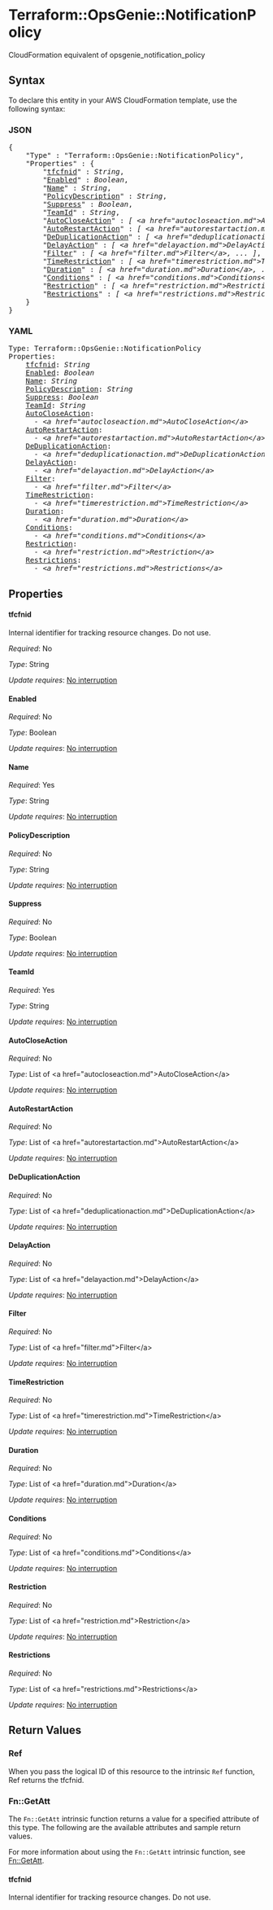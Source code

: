 # Terraform::OpsGenie::NotificationPolicy

CloudFormation equivalent of opsgenie_notification_policy

## Syntax

To declare this entity in your AWS CloudFormation template, use the following syntax:

### JSON

<pre>
{
    "Type" : "Terraform::OpsGenie::NotificationPolicy",
    "Properties" : {
        "<a href="#tfcfnid" title="tfcfnid">tfcfnid</a>" : <i>String</i>,
        "<a href="#enabled" title="Enabled">Enabled</a>" : <i>Boolean</i>,
        "<a href="#name" title="Name">Name</a>" : <i>String</i>,
        "<a href="#policydescription" title="PolicyDescription">PolicyDescription</a>" : <i>String</i>,
        "<a href="#suppress" title="Suppress">Suppress</a>" : <i>Boolean</i>,
        "<a href="#teamid" title="TeamId">TeamId</a>" : <i>String</i>,
        "<a href="#autocloseaction" title="AutoCloseAction">AutoCloseAction</a>" : <i>[ &lt;a href=&#34;autocloseaction.md&#34;&gt;AutoCloseAction&lt;/a&gt;, ... ]</i>,
        "<a href="#autorestartaction" title="AutoRestartAction">AutoRestartAction</a>" : <i>[ &lt;a href=&#34;autorestartaction.md&#34;&gt;AutoRestartAction&lt;/a&gt;, ... ]</i>,
        "<a href="#deduplicationaction" title="DeDuplicationAction">DeDuplicationAction</a>" : <i>[ &lt;a href=&#34;deduplicationaction.md&#34;&gt;DeDuplicationAction&lt;/a&gt;, ... ]</i>,
        "<a href="#delayaction" title="DelayAction">DelayAction</a>" : <i>[ &lt;a href=&#34;delayaction.md&#34;&gt;DelayAction&lt;/a&gt;, ... ]</i>,
        "<a href="#filter" title="Filter">Filter</a>" : <i>[ &lt;a href=&#34;filter.md&#34;&gt;Filter&lt;/a&gt;, ... ]</i>,
        "<a href="#timerestriction" title="TimeRestriction">TimeRestriction</a>" : <i>[ &lt;a href=&#34;timerestriction.md&#34;&gt;TimeRestriction&lt;/a&gt;, ... ]</i>,
        "<a href="#duration" title="Duration">Duration</a>" : <i>[ &lt;a href=&#34;duration.md&#34;&gt;Duration&lt;/a&gt;, ... ]</i>,
        "<a href="#conditions" title="Conditions">Conditions</a>" : <i>[ &lt;a href=&#34;conditions.md&#34;&gt;Conditions&lt;/a&gt;, ... ]</i>,
        "<a href="#restriction" title="Restriction">Restriction</a>" : <i>[ &lt;a href=&#34;restriction.md&#34;&gt;Restriction&lt;/a&gt;, ... ]</i>,
        "<a href="#restrictions" title="Restrictions">Restrictions</a>" : <i>[ &lt;a href=&#34;restrictions.md&#34;&gt;Restrictions&lt;/a&gt;, ... ]</i>
    }
}
</pre>

### YAML

<pre>
Type: Terraform::OpsGenie::NotificationPolicy
Properties:
    <a href="#tfcfnid" title="tfcfnid">tfcfnid</a>: <i>String</i>
    <a href="#enabled" title="Enabled">Enabled</a>: <i>Boolean</i>
    <a href="#name" title="Name">Name</a>: <i>String</i>
    <a href="#policydescription" title="PolicyDescription">PolicyDescription</a>: <i>String</i>
    <a href="#suppress" title="Suppress">Suppress</a>: <i>Boolean</i>
    <a href="#teamid" title="TeamId">TeamId</a>: <i>String</i>
    <a href="#autocloseaction" title="AutoCloseAction">AutoCloseAction</a>: <i>
      - &lt;a href=&#34;autocloseaction.md&#34;&gt;AutoCloseAction&lt;/a&gt;</i>
    <a href="#autorestartaction" title="AutoRestartAction">AutoRestartAction</a>: <i>
      - &lt;a href=&#34;autorestartaction.md&#34;&gt;AutoRestartAction&lt;/a&gt;</i>
    <a href="#deduplicationaction" title="DeDuplicationAction">DeDuplicationAction</a>: <i>
      - &lt;a href=&#34;deduplicationaction.md&#34;&gt;DeDuplicationAction&lt;/a&gt;</i>
    <a href="#delayaction" title="DelayAction">DelayAction</a>: <i>
      - &lt;a href=&#34;delayaction.md&#34;&gt;DelayAction&lt;/a&gt;</i>
    <a href="#filter" title="Filter">Filter</a>: <i>
      - &lt;a href=&#34;filter.md&#34;&gt;Filter&lt;/a&gt;</i>
    <a href="#timerestriction" title="TimeRestriction">TimeRestriction</a>: <i>
      - &lt;a href=&#34;timerestriction.md&#34;&gt;TimeRestriction&lt;/a&gt;</i>
    <a href="#duration" title="Duration">Duration</a>: <i>
      - &lt;a href=&#34;duration.md&#34;&gt;Duration&lt;/a&gt;</i>
    <a href="#conditions" title="Conditions">Conditions</a>: <i>
      - &lt;a href=&#34;conditions.md&#34;&gt;Conditions&lt;/a&gt;</i>
    <a href="#restriction" title="Restriction">Restriction</a>: <i>
      - &lt;a href=&#34;restriction.md&#34;&gt;Restriction&lt;/a&gt;</i>
    <a href="#restrictions" title="Restrictions">Restrictions</a>: <i>
      - &lt;a href=&#34;restrictions.md&#34;&gt;Restrictions&lt;/a&gt;</i>
</pre>

## Properties

#### tfcfnid

Internal identifier for tracking resource changes. Do not use.

_Required_: No

_Type_: String

_Update requires_: [No interruption](https://docs.aws.amazon.com/AWSCloudFormation/latest/UserGuide/using-cfn-updating-stacks-update-behaviors.html#update-no-interrupt)

#### Enabled

_Required_: No

_Type_: Boolean

_Update requires_: [No interruption](https://docs.aws.amazon.com/AWSCloudFormation/latest/UserGuide/using-cfn-updating-stacks-update-behaviors.html#update-no-interrupt)

#### Name

_Required_: Yes

_Type_: String

_Update requires_: [No interruption](https://docs.aws.amazon.com/AWSCloudFormation/latest/UserGuide/using-cfn-updating-stacks-update-behaviors.html#update-no-interrupt)

#### PolicyDescription

_Required_: No

_Type_: String

_Update requires_: [No interruption](https://docs.aws.amazon.com/AWSCloudFormation/latest/UserGuide/using-cfn-updating-stacks-update-behaviors.html#update-no-interrupt)

#### Suppress

_Required_: No

_Type_: Boolean

_Update requires_: [No interruption](https://docs.aws.amazon.com/AWSCloudFormation/latest/UserGuide/using-cfn-updating-stacks-update-behaviors.html#update-no-interrupt)

#### TeamId

_Required_: Yes

_Type_: String

_Update requires_: [No interruption](https://docs.aws.amazon.com/AWSCloudFormation/latest/UserGuide/using-cfn-updating-stacks-update-behaviors.html#update-no-interrupt)

#### AutoCloseAction

_Required_: No

_Type_: List of &lt;a href=&#34;autocloseaction.md&#34;&gt;AutoCloseAction&lt;/a&gt;

_Update requires_: [No interruption](https://docs.aws.amazon.com/AWSCloudFormation/latest/UserGuide/using-cfn-updating-stacks-update-behaviors.html#update-no-interrupt)

#### AutoRestartAction

_Required_: No

_Type_: List of &lt;a href=&#34;autorestartaction.md&#34;&gt;AutoRestartAction&lt;/a&gt;

_Update requires_: [No interruption](https://docs.aws.amazon.com/AWSCloudFormation/latest/UserGuide/using-cfn-updating-stacks-update-behaviors.html#update-no-interrupt)

#### DeDuplicationAction

_Required_: No

_Type_: List of &lt;a href=&#34;deduplicationaction.md&#34;&gt;DeDuplicationAction&lt;/a&gt;

_Update requires_: [No interruption](https://docs.aws.amazon.com/AWSCloudFormation/latest/UserGuide/using-cfn-updating-stacks-update-behaviors.html#update-no-interrupt)

#### DelayAction

_Required_: No

_Type_: List of &lt;a href=&#34;delayaction.md&#34;&gt;DelayAction&lt;/a&gt;

_Update requires_: [No interruption](https://docs.aws.amazon.com/AWSCloudFormation/latest/UserGuide/using-cfn-updating-stacks-update-behaviors.html#update-no-interrupt)

#### Filter

_Required_: No

_Type_: List of &lt;a href=&#34;filter.md&#34;&gt;Filter&lt;/a&gt;

_Update requires_: [No interruption](https://docs.aws.amazon.com/AWSCloudFormation/latest/UserGuide/using-cfn-updating-stacks-update-behaviors.html#update-no-interrupt)

#### TimeRestriction

_Required_: No

_Type_: List of &lt;a href=&#34;timerestriction.md&#34;&gt;TimeRestriction&lt;/a&gt;

_Update requires_: [No interruption](https://docs.aws.amazon.com/AWSCloudFormation/latest/UserGuide/using-cfn-updating-stacks-update-behaviors.html#update-no-interrupt)

#### Duration

_Required_: No

_Type_: List of &lt;a href=&#34;duration.md&#34;&gt;Duration&lt;/a&gt;

_Update requires_: [No interruption](https://docs.aws.amazon.com/AWSCloudFormation/latest/UserGuide/using-cfn-updating-stacks-update-behaviors.html#update-no-interrupt)

#### Conditions

_Required_: No

_Type_: List of &lt;a href=&#34;conditions.md&#34;&gt;Conditions&lt;/a&gt;

_Update requires_: [No interruption](https://docs.aws.amazon.com/AWSCloudFormation/latest/UserGuide/using-cfn-updating-stacks-update-behaviors.html#update-no-interrupt)

#### Restriction

_Required_: No

_Type_: List of &lt;a href=&#34;restriction.md&#34;&gt;Restriction&lt;/a&gt;

_Update requires_: [No interruption](https://docs.aws.amazon.com/AWSCloudFormation/latest/UserGuide/using-cfn-updating-stacks-update-behaviors.html#update-no-interrupt)

#### Restrictions

_Required_: No

_Type_: List of &lt;a href=&#34;restrictions.md&#34;&gt;Restrictions&lt;/a&gt;

_Update requires_: [No interruption](https://docs.aws.amazon.com/AWSCloudFormation/latest/UserGuide/using-cfn-updating-stacks-update-behaviors.html#update-no-interrupt)

## Return Values

### Ref

When you pass the logical ID of this resource to the intrinsic `Ref` function, Ref returns the tfcfnid.

### Fn::GetAtt

The `Fn::GetAtt` intrinsic function returns a value for a specified attribute of this type. The following are the available attributes and sample return values.

For more information about using the `Fn::GetAtt` intrinsic function, see [Fn::GetAtt](https://docs.aws.amazon.com/AWSCloudFormation/latest/UserGuide/intrinsic-function-reference-getatt.html).

#### tfcfnid

Internal identifier for tracking resource changes. Do not use.

